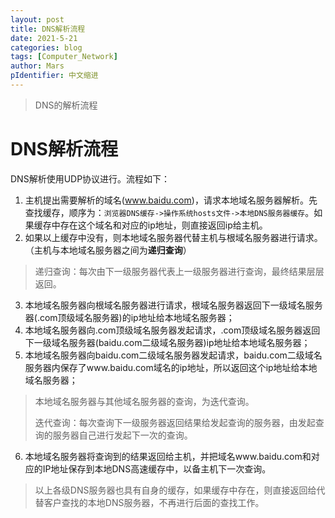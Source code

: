```yaml
---
layout: post
title: DNS解析流程
date: 2021-5-21
categories: blog
tags: [Computer_Network]
author: Mars
pIdentifier: 中文缩进
---
```


> DNS的解析流程

# DNS解析流程

DNS解析使用UDP协议进行。流程如下：

1. 主机提出需要解析的域名(www.baidu.com)，请求本地域名服务器解析。先查找缓存，顺序为：`浏览器DNS缓存->操作系统hosts文件->本地DNS服务器缓存`。如果缓存中存在这个域名和对应的ip地址，则直接返回ip给主机。
2. 如果以上缓存中没有，则本地域名服务器代替主机与根域名服务器进行请求。（主机与本地域名服务器之间为**递归查询**）

> 递归查询：每次由下一级服务器代表上一级服务器进行查询，最终结果层层返回。

3. 本地域名服务器向根域名服务器进行请求，根域名服务器返回下一级域名服务器(.com顶级域名服务器)的ip地址给本地域名服务器；
4. 本地域名服务器向.com顶级域名服务器发起请求，.com顶级域名服务器返回下一级域名服务器(baidu.com二级域名服务器)ip地址给本地域名服务器；
5. 本地域名服务器向baidu.com二级域名服务器发起请求，baidu.com二级域名服务器内保存了www.baidu.com域名的ip地址，所以返回这个ip地址给本地域名服务器；

> 本地域名服务器与其他域名服务器的查询，为迭代查询。
>
> 迭代查询：每次查询下一级服务器返回结果给发起查询的服务器，由发起查询的服务器自己进行发起下一次的查询。

6. 本地域名服务器将查询到的结果返回给主机，并把域名www.baidu.com和对应的IP地址保存到本地DNS高速缓存中，以备主机下一次查询。

> 以上各级DNS服务器也具有自身的缓存，如果缓存中存在，则直接返回给代替客户查找的本地DNS服务器，不再进行后面的查找工作。
